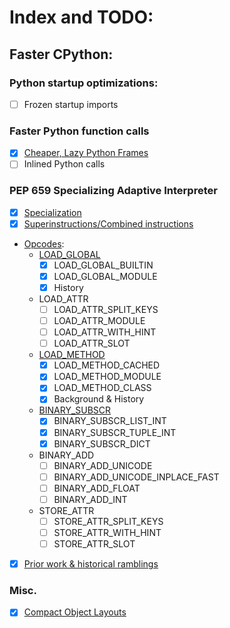 # Index and TODO:

## Faster CPython:

### Python startup optimizations:
- [ ] Frozen startup imports

### Faster Python function calls
- [X] [Cheaper, Lazy Python Frames](./faster_cpython/lazy_frame.md)
- [ ] Inlined Python calls

### PEP 659 Specializing Adaptive Interpreter
- [X] [Specialization](./faster_cpython/pep_659/README.md)
- [X] [Superinstructions/Combined instructions](./faster_cpython/pep_659/README.md#superinstructionscombined-instructions)
- [Opcodes](./faster_cpython/pep_659/opcodes.md):
  - [LOAD_GLOBAL](./faster_cpython/pep_659/opcodes.md#load_global)
    - [X] LOAD_GLOBAL_BUILTIN
    - [X] LOAD_GLOBAL_MODULE
    - [X] History
  - LOAD_ATTR
    - [ ] LOAD_ATTR_SPLIT_KEYS
    - [ ] LOAD_ATTR_MODULE
    - [ ] LOAD_ATTR_WITH_HINT
    - [ ] LOAD_ATTR_SLOT
  - [LOAD_METHOD](./faster_cpython/pep_659/opcodes.md#load_method)
    - [X] LOAD_METHOD_CACHED
    - [X] LOAD_METHOD_MODULE
    - [X] LOAD_METHOD_CLASS
    - [X] Background & History 
  - [BINARY_SUBSCR](./faster_cpython/pep_659/opcodes.md#binary_subscr)
    - [X] BINARY_SUBSCR_LIST_INT
    - [X] BINARY_SUBSCR_TUPLE_INT
    - [X] BINARY_SUBSCR_DICT
  - BINARY_ADD
    - [ ] BINARY_ADD_UNICODE
    - [ ] BINARY_ADD_UNICODE_INPLACE_FAST
    - [ ] BINARY_ADD_FLOAT
    - [ ] BINARY_ADD_INT
  - STORE_ATTR
    - [ ] STORE_ATTR_SPLIT_KEYS
    - [ ] STORE_ATTR_WITH_HINT
    - [ ] STORE_ATTR_SLOT
- [X] [Prior work & historical ramblings](./faster_cpython/pep_659/ramblings.md)

### Misc.

- [X] [Compact Object Layouts](./faster_cpython/compact_objects.md) 